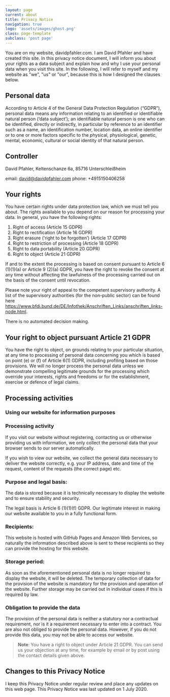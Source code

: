 ```yaml
---
layout: page
current: about
title: Privacy Notice
navigation: true
logo: 'assets/images/ghost.png'
class: page-template
subclass: 'post page'
---
```


You are on my website, davidpfahler.com. I am David Pfahler and have created this site. In this privacy notice document, I will inform you about your rights as a data subject and explain how and why I use your personal data when you visit this site. In the following, I will refer to myself and my website as "we", "us" or "our", because this is how I designed the clauses below.

## Personal data

According to Article 4 of the General Data Protection Regulation (“GDPR”), personal data means any information relating to an identified or identifiable natural person (‘data subject’); an identifiable natural person is one who can be identified, directly or indirectly, in particular by reference to an identifier such as a name, an identification number, location data, an online identifier or to one or more factors specific to the physical, physiological, genetic, mental, economic, cultural or social identity of that natural person.

## Controller

David Pfahler,
Keltenschanze 6a,
85716 Unterschleißheim

email: david@davidpfahler.com
phone: +4915150406258

## Your rights

You have certain rights under data protection law, which we must tell you about. The rights available to you depend on our reason for processing your data. In general, you have the following rights:

1. Right of access (Article 15 GDPR)
2. Right to rectification (Article 16 GDPR)
3. Right erasure (‘right to be forgotten’) (Article 17 GDPR)
4. Right to restriction of processing (Article 18 GDPR)
5. Right to data portability (Article 20 GDPR)
6. Right to object (Article 21 GDPR)

If and to the extent the processing is based on consent pursuant to Article 6 (1)(1)(a) or Article 9 (2)(a) GDPR, you have the right to revoke the consent at any time without affecting the lawfulness of the processing carried out on the basis of the consent until revocation.

Please note your right of appeal to the competent supervisory authority. A list of the supervisory authorities (for the non-public sector) can be found here https://www.bfdi.bund.de/DE/Infothek/Anschriften_Links/anschriften_links-node.html.

There is no automated decision making.

## Your right to object pursuant Article 21 GDPR

You have the right to object, on grounds relating to your particular situation, at any time to processing of personal data concerning you which is based on point (e) or (f) of Article 6(1) GDPR, including profiling based on those provisions. We will no longer process the personal data unless we demonstrate compelling legitimate grounds for the processing which override your interests, rights and freedoms or for the establishment, exercise or defence of legal claims.

## Processing activities

### Using our website for information purposes

### Processing activity

If you visit our website without registering, contacting us or otherwise providing us with information, we only collect the personal data that your browser sends to our server automatically.

If you wish to view our website, we collect the general data necessary to deliver the website correctly, e.g. your IP address, date and time of the request, content of the requests (the correct page) etc.

### Purpose and legal basis:

The data is stored because it is technically necessary to display the website and to ensure stability and security.

The legal basis is Article 6 (1)(1)(f) GDPR. Our legitimate interest in making our website available to you in a fully functional form.

### Recipients:

This website is hosted with GitHub Pages and Amazon Web Services, so naturally the information described above is sent to these recipients so they can provide the hosting for this website.

### Storage period:

As soon as the aforementioned personal data is no longer required to display the website, it will be deleted. The temporary collection of data for the provision of the website is mandatory for the provision and operation of the website. Further storage may be carried out in individual cases if this is required by law.

### Obligation to provide the data

The provision of the personal data is neither a statutory nor a contractual requirement, nor is it a requirement necessary to enter into a contract. You are also not obliged to provide the personal data. However, if you do not provide this data, you may not be able to access our website.

> **Note**: You have a right to object under Article 21 GDPR. You can send us your objection at any time, for example by email or by post using the contact details given above.

## Changes to this Privacy Notice

I keep this Privacy Notice under regular review and place any updates on this web page. This Privacy Notice was last updated on 1 July 2020.
